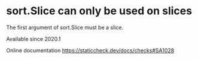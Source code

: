 # sort.Slice can only be used on slices

The first argument of sort.Slice must be a slice.

Available since
    2020.1

Online documentation
    https://staticcheck.dev/docs/checks#SA1028
